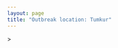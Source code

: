 ```yaml
---
layout: page
title: "Outbreak location: Tumkur"
---
```

<div id="mapid">
<script src="https://buda-magenta.github.io/hazard_map/load_map.js"></script>
><script>
var marker_outbreak = L.marker([13.340077, 77.100621],{"autoPan": true}).addTo(map); marker_outbreak.bindTooltip("Tumkur").openTooltip();

var circle_1 = L.circle([12.979120, 77.591300], {"pane": "markerPane", "color": "red", "fill": true, "fillOpacity": 0.2, "fillRule": "evenodd", "lineCap": "round", "lineJoin": "round", "opacity": 1.0, "radius": 671349, "stroke": true, "weight": 2}).addTo(map);
circle_1.bindTooltip("Bangalore<br>rank: 1<br>hazard index: 0.167837")

var circle_2 = L.circle([13.932609, 75.574978], {"pane": "markerPane", "color": "red", "fill": true, "fillOpacity": 0.2, "fillRule": "evenodd", "lineCap": "round", "lineJoin": "round", "opacity": 1.0, "radius": 172654, "stroke": true, "weight": 2}).addTo(map);
circle_2.bindTooltip("Shimoga<br>rank: 2<br>hazard index: 0.043164")

var circle_3 = L.circle([14.466127, 75.920636], {"pane": "markerPane", "color": "red", "fill": true, "fillOpacity": 0.2, "fillRule": "evenodd", "lineCap": "round", "lineJoin": "round", "opacity": 1.0, "radius": 92147, "stroke": true, "weight": 2}).addTo(map);
circle_3.bindTooltip("Davanagere<br>rank: 3<br>hazard index: 0.023037")

var circle_4 = L.circle([13.318014, 75.773874], {"pane": "markerPane", "color": "red", "fill": true, "fillOpacity": 0.2, "fillRule": "evenodd", "lineCap": "round", "lineJoin": "round", "opacity": 1.0, "radius": 80433, "stroke": true, "weight": 2}).addTo(map);
circle_4.bindTooltip("Chikmagalur<br>rank: 4<br>hazard index: 0.020108")

var circle_5 = L.circle([20.166670, 79.172114], {"pane": "markerPane", "color": "red", "fill": true, "fillOpacity": 0.2, "fillRule": "evenodd", "lineCap": "round", "lineJoin": "round", "opacity": 1.0, "radius": 77061, "stroke": true, "weight": 2}).addTo(map);
circle_5.bindTooltip("Bhadravati<br>rank: 5<br>hazard index: 0.019265")

var circle_6 = L.circle([14.226644, 76.400512], {"pane": "markerPane", "color": "red", "fill": true, "fillOpacity": 0.2, "fillRule": "evenodd", "lineCap": "round", "lineJoin": "round", "opacity": 1.0, "radius": 74963, "stroke": true, "weight": 2}).addTo(map);
circle_6.bindTooltip("Chitradurga<br>rank: 6<br>hazard index: 0.018741")

var circle_7 = L.circle([12.869810, 74.843008], {"pane": "markerPane", "color": "red", "fill": true, "fillOpacity": 0.2, "fillRule": "evenodd", "lineCap": "round", "lineJoin": "round", "opacity": 1.0, "radius": 37684, "stroke": true, "weight": 2}).addTo(map);
circle_7.bindTooltip("Mangalore<br>rank: 7<br>hazard index: 0.009421")

var circle_8 = L.circle([15.351838, 75.137985], {"pane": "markerPane", "color": "red", "fill": true, "fillOpacity": 0.2, "fillRule": "evenodd", "lineCap": "round", "lineJoin": "round", "opacity": 1.0, "radius": 32356, "stroke": true, "weight": 2}).addTo(map);
circle_8.bindTooltip("Hubli<br>rank: 8<br>hazard index: 0.008089")

var circle_9 = L.circle([17.166667, 77.083333], {"pane": "markerPane", "color": "red", "fill": true, "fillOpacity": 0.2, "fillRule": "evenodd", "lineCap": "round", "lineJoin": "round", "opacity": 1.0, "radius": 32114, "stroke": true, "weight": 2}).addTo(map);
circle_9.bindTooltip("Gulbarga<br>rank: 9<br>hazard index: 0.008029")

var circle_10 = L.circle([12.305183, 76.655361], {"pane": "markerPane", "color": "red", "fill": true, "fillOpacity": 0.2, "fillRule": "evenodd", "lineCap": "round", "lineJoin": "round", "opacity": 1.0, "radius": 31558, "stroke": true, "weight": 2}).addTo(map);
circle_10.bindTooltip("Mysore<br>rank: 10<br>hazard index: 0.007890")

var circle_11 = L.circle([13.341917, 74.747323], {"pane": "markerPane", "color": "red", "fill": true, "fillOpacity": 0.2, "fillRule": "evenodd", "lineCap": "round", "lineJoin": "round", "opacity": 1.0, "radius": 31200, "stroke": true, "weight": 2}).addTo(map);
circle_11.bindTooltip("Udupi<br>rank: 11<br>hazard index: 0.007800")

var circle_12 = L.circle([15.398403, 73.812918], {"pane": "markerPane", "color": "red", "fill": true, "fillOpacity": 0.2, "fillRule": "evenodd", "lineCap": "round", "lineJoin": "round", "opacity": 1.0, "radius": 26092, "stroke": true, "weight": 2}).addTo(map);
circle_12.bindTooltip("Vasco Da Gama<br>rank: 12<br>hazard index: 0.006523")

var circle_13 = L.circle([14.625888, 75.635724], {"pane": "markerPane", "color": "red", "fill": true, "fillOpacity": 0.2, "fillRule": "evenodd", "lineCap": "round", "lineJoin": "round", "opacity": 1.0, "radius": 16678, "stroke": true, "weight": 2}).addTo(map);
circle_13.bindTooltip("Ranibennur<br>rank: 13<br>hazard index: 0.004170")

var circle_14 = L.circle([15.143395, 76.919388], {"pane": "markerPane", "color": "red", "fill": true, "fillOpacity": 0.2, "fillRule": "evenodd", "lineCap": "round", "lineJoin": "round", "opacity": 1.0, "radius": 15296, "stroke": true, "weight": 2}).addTo(map);
circle_14.bindTooltip("Bellary<br>rank: 14<br>hazard index: 0.003824")

var circle_15 = L.circle([13.083694, 80.270186], {"pane": "markerPane", "color": "red", "fill": true, "fillOpacity": 0.2, "fillRule": "evenodd", "lineCap": "round", "lineJoin": "round", "opacity": 1.0, "radius": 14083, "stroke": true, "weight": 2}).addTo(map);
circle_15.bindTooltip("Chennai<br>rank: 15<br>hazard index: 0.003521")

var circle_16 = L.circle([28.651718, 77.221939], {"pane": "markerPane", "color": "red", "fill": true, "fillOpacity": 0.2, "fillRule": "evenodd", "lineCap": "round", "lineJoin": "round", "opacity": 1.0, "radius": 13715, "stroke": true, "weight": 2}).addTo(map);
circle_16.bindTooltip("Delhi<br>rank: 16<br>hazard index: 0.003429")

var circle_17 = L.circle([19.075990, 72.877393], {"pane": "markerPane", "color": "red", "fill": true, "fillOpacity": 0.2, "fillRule": "evenodd", "lineCap": "round", "lineJoin": "round", "opacity": 1.0, "radius": 11358, "stroke": true, "weight": 2}).addTo(map);
circle_17.bindTooltip("Mumbai<br>rank: 17<br>hazard index: 0.002840")

var circle_18 = L.circle([11.664300, 78.146000], {"pane": "markerPane", "color": "red", "fill": true, "fillOpacity": 0.2, "fillRule": "evenodd", "lineCap": "round", "lineJoin": "round", "opacity": 1.0, "radius": 10586, "stroke": true, "weight": 2}).addTo(map);
circle_18.bindTooltip("Salem<br>rank: 18<br>hazard index: 0.002647")

var circle_19 = L.circle([17.849907, 75.276320], {"pane": "markerPane", "color": "red", "fill": true, "fillOpacity": 0.2, "fillRule": "evenodd", "lineCap": "round", "lineJoin": "round", "opacity": 1.0, "radius": 10269, "stroke": true, "weight": 2}).addTo(map);
circle_19.bindTooltip("Solapur<br>rank: 19<br>hazard index: 0.002567")

var circle_20 = L.circle([17.388786, 78.461065], {"pane": "markerPane", "color": "red", "fill": true, "fillOpacity": 0.2, "fillRule": "evenodd", "lineCap": "round", "lineJoin": "round", "opacity": 1.0, "radius": 10024, "stroke": true, "weight": 2}).addTo(map);
circle_20.bindTooltip("Hyderabad<br>rank: 20<br>hazard index: 0.002506")

var circle_21 = L.circle([15.266493, 76.387230], {"pane": "markerPane", "color": "red", "fill": true, "fillOpacity": 0.2, "fillRule": "evenodd", "lineCap": "round", "lineJoin": "round", "opacity": 1.0, "radius": 9754, "stroke": true, "weight": 2}).addTo(map);
circle_21.bindTooltip("Hospet<br>rank: 21<br>hazard index: 0.002439")

var circle_22 = L.circle([14.906956, 78.009707], {"pane": "markerPane", "color": "red", "fill": true, "fillOpacity": 0.2, "fillRule": "evenodd", "lineCap": "round", "lineJoin": "round", "opacity": 1.0, "radius": 8917, "stroke": true, "weight": 2}).addTo(map);
circle_22.bindTooltip("Tadipatri<br>rank: 22<br>hazard index: 0.002229")

var circle_23 = L.circle([12.955100, 78.269900], {"pane": "markerPane", "color": "red", "fill": true, "fillOpacity": 0.2, "fillRule": "evenodd", "lineCap": "round", "lineJoin": "round", "opacity": 1.0, "radius": 8530, "stroke": true, "weight": 2}).addTo(map);
circle_23.bindTooltip("Robertson Pet<br>rank: 23<br>hazard index: 0.002133")

var circle_24 = L.circle([15.857267, 74.506934], {"pane": "markerPane", "color": "red", "fill": true, "fillOpacity": 0.2, "fillRule": "evenodd", "lineCap": "round", "lineJoin": "round", "opacity": 1.0, "radius": 7223, "stroke": true, "weight": 2}).addTo(map);
circle_24.bindTooltip("Belgaum<br>rank: 24<br>hazard index: 0.001806")

var circle_25 = L.circle([22.541418, 88.357691], {"pane": "markerPane", "color": "red", "fill": true, "fillOpacity": 0.2, "fillRule": "evenodd", "lineCap": "round", "lineJoin": "round", "opacity": 1.0, "radius": 6805, "stroke": true, "weight": 2}).addTo(map);
circle_25.bindTooltip("Kolkata<br>rank: 25<br>hazard index: 0.001701")

var circle_26 = L.circle([18.793568, 80.815939], {"pane": "markerPane", "color": "red", "fill": true, "fillOpacity": 0.2, "fillRule": "evenodd", "lineCap": "round", "lineJoin": "round", "opacity": 1.0, "radius": 6786, "stroke": true, "weight": 2}).addTo(map);
circle_26.bindTooltip("Bijapur<br>rank: 26<br>hazard index: 0.001697")

var circle_27 = L.circle([12.732884, 77.830948], {"pane": "markerPane", "color": "red", "fill": true, "fillOpacity": 0.2, "fillRule": "evenodd", "lineCap": "round", "lineJoin": "round", "opacity": 1.0, "radius": 5728, "stroke": true, "weight": 2}).addTo(map);
circle_27.bindTooltip("Hosur<br>rank: 27<br>hazard index: 0.001432")

var circle_28 = L.circle([18.521428, 73.854454], {"pane": "markerPane", "color": "red", "fill": true, "fillOpacity": 0.2, "fillRule": "evenodd", "lineCap": "round", "lineJoin": "round", "opacity": 1.0, "radius": 5316, "stroke": true, "weight": 2}).addTo(map);
circle_28.bindTooltip("Pune<br>rank: 28<br>hazard index: 0.001329")

var circle_29 = L.circle([14.654623, 77.556260], {"pane": "markerPane", "color": "red", "fill": true, "fillOpacity": 0.2, "fillRule": "evenodd", "lineCap": "round", "lineJoin": "round", "opacity": 1.0, "radius": 4764, "stroke": true, "weight": 2}).addTo(map);
circle_29.bindTooltip("Anantapur<br>rank: 29<br>hazard index: 0.001191")

var circle_30 = L.circle([12.523889, 76.896196], {"pane": "markerPane", "color": "red", "fill": true, "fillOpacity": 0.2, "fillRule": "evenodd", "lineCap": "round", "lineJoin": "round", "opacity": 1.0, "radius": 4694, "stroke": true, "weight": 2}).addTo(map);
circle_30.bindTooltip("Mandya<br>rank: 30<br>hazard index: 0.001174")

var circle_31 = L.circle([13.137000, 78.133961], {"pane": "markerPane", "color": "red", "fill": true, "fillOpacity": 0.2, "fillRule": "evenodd", "lineCap": "round", "lineJoin": "round", "opacity": 1.0, "radius": 4399, "stroke": true, "weight": 2}).addTo(map);
circle_31.bindTooltip("Kolar<br>rank: 31<br>hazard index: 0.001100")

var circle_32 = L.circle([13.007082, 76.099270], {"pane": "markerPane", "color": "red", "fill": true, "fillOpacity": 0.2, "fillRule": "evenodd", "lineCap": "round", "lineJoin": "round", "opacity": 1.0, "radius": 3935, "stroke": true, "weight": 2}).addTo(map);
circle_32.bindTooltip("Hassan<br>rank: 32<br>hazard index: 0.000984")

var circle_33 = L.circle([21.149813, 79.082056], {"pane": "markerPane", "color": "red", "fill": true, "fillOpacity": 0.2, "fillRule": "evenodd", "lineCap": "round", "lineJoin": "round", "opacity": 1.0, "radius": 3904, "stroke": true, "weight": 2}).addTo(map);
circle_33.bindTooltip("Nagpur<br>rank: 33<br>hazard index: 0.000976")

var circle_34 = L.circle([11.001812, 76.962842], {"pane": "markerPane", "color": "red", "fill": true, "fillOpacity": 0.2, "fillRule": "evenodd", "lineCap": "round", "lineJoin": "round", "opacity": 1.0, "radius": 3704, "stroke": true, "weight": 2}).addTo(map);
circle_34.bindTooltip("Coimbatore<br>rank: 34<br>hazard index: 0.000926")

var circle_35 = L.circle([15.426365, 75.630079], {"pane": "markerPane", "color": "red", "fill": true, "fillOpacity": 0.2, "fillRule": "evenodd", "lineCap": "round", "lineJoin": "round", "opacity": 1.0, "radius": 3593, "stroke": true, "weight": 2}).addTo(map);
circle_35.bindTooltip("Gadag<br>rank: 35<br>hazard index: 0.000898")

var circle_36 = L.circle([23.021624, 72.579707], {"pane": "markerPane", "color": "red", "fill": true, "fillOpacity": 0.2, "fillRule": "evenodd", "lineCap": "round", "lineJoin": "round", "opacity": 1.0, "radius": 3571, "stroke": true, "weight": 2}).addTo(map);
circle_36.bindTooltip("Ahmedabad<br>rank: 36<br>hazard index: 0.000893")

var circle_37 = L.circle([13.573260, 78.479146], {"pane": "markerPane", "color": "red", "fill": true, "fillOpacity": 0.2, "fillRule": "evenodd", "lineCap": "round", "lineJoin": "round", "opacity": 1.0, "radius": 3154, "stroke": true, "weight": 2}).addTo(map);
circle_37.bindTooltip("Madanapalle<br>rank: 37<br>hazard index: 0.000789")

var circle_38 = L.circle([9.931308, 76.267414], {"pane": "markerPane", "color": "red", "fill": true, "fillOpacity": 0.2, "fillRule": "evenodd", "lineCap": "round", "lineJoin": "round", "opacity": 1.0, "radius": 3145, "stroke": true, "weight": 2}).addTo(map);
circle_38.bindTooltip("Kochi<br>rank: 38<br>hazard index: 0.000786")

var circle_39 = L.circle([13.826383, 77.493772], {"pane": "markerPane", "color": "red", "fill": true, "fillOpacity": 0.2, "fillRule": "evenodd", "lineCap": "round", "lineJoin": "round", "opacity": 1.0, "radius": 3136, "stroke": true, "weight": 2}).addTo(map);
circle_39.bindTooltip("Hindupur<br>rank: 39<br>hazard index: 0.000784")

var circle_40 = L.circle([16.508759, 80.618510], {"pane": "markerPane", "color": "red", "fill": true, "fillOpacity": 0.2, "fillRule": "evenodd", "lineCap": "round", "lineJoin": "round", "opacity": 1.0, "radius": 3013, "stroke": true, "weight": 2}).addTo(map);
circle_40.bindTooltip("Vijayawada<br>rank: 40<br>hazard index: 0.000753")

var circle_41 = L.circle([17.723128, 83.301284], {"pane": "markerPane", "color": "red", "fill": true, "fillOpacity": 0.2, "fillRule": "evenodd", "lineCap": "round", "lineJoin": "round", "opacity": 1.0, "radius": 2985, "stroke": true, "weight": 2}).addTo(map);
circle_41.bindTooltip("Visakhapatnam<br>rank: 41<br>hazard index: 0.000746")

var circle_42 = L.circle([14.422347, 77.720069], {"pane": "markerPane", "color": "red", "fill": true, "fillOpacity": 0.2, "fillRule": "evenodd", "lineCap": "round", "lineJoin": "round", "opacity": 1.0, "radius": 2741, "stroke": true, "weight": 2}).addTo(map);
circle_42.bindTooltip("Dharmavaram<br>rank: 42<br>hazard index: 0.000685")

var circle_43 = L.circle([20.266777, 85.843559], {"pane": "markerPane", "color": "red", "fill": true, "fillOpacity": 0.2, "fillRule": "evenodd", "lineCap": "round", "lineJoin": "round", "opacity": 1.0, "radius": 2680, "stroke": true, "weight": 2}).addTo(map);
circle_43.bindTooltip("Bhubaneswar<br>rank: 43<br>hazard index: 0.000670")

var circle_44 = L.circle([16.185317, 75.696792], {"pane": "markerPane", "color": "red", "fill": true, "fillOpacity": 0.2, "fillRule": "evenodd", "lineCap": "round", "lineJoin": "round", "opacity": 1.0, "radius": 2330, "stroke": true, "weight": 2}).addTo(map);
circle_44.bindTooltip("Bagalkot<br>rank: 44<br>hazard index: 0.000583")

var circle_45 = L.circle([8.576971, 77.050125], {"pane": "markerPane", "color": "red", "fill": true, "fillOpacity": 0.2, "fillRule": "evenodd", "lineCap": "round", "lineJoin": "round", "opacity": 1.0, "radius": 2234, "stroke": true, "weight": 2}).addTo(map);
circle_45.bindTooltip("Thiruvananthapuram<br>rank: 45<br>hazard index: 0.000559")

var circle_46 = L.circle([12.792907, 78.699917], {"pane": "markerPane", "color": "red", "fill": true, "fillOpacity": 0.2, "fillRule": "evenodd", "lineCap": "round", "lineJoin": "round", "opacity": 1.0, "radius": 1920, "stroke": true, "weight": 2}).addTo(map);
circle_46.bindTooltip("Ambur<br>rank: 46<br>hazard index: 0.000480")

var circle_47 = L.circle([9.926115, 78.114098], {"pane": "markerPane", "color": "red", "fill": true, "fillOpacity": 0.2, "fillRule": "evenodd", "lineCap": "round", "lineJoin": "round", "opacity": 1.0, "radius": 1729, "stroke": true, "weight": 2}).addTo(map);
circle_47.bindTooltip("Madurai<br>rank: 47<br>hazard index: 0.000432")

var circle_48 = L.circle([11.258608, 75.778874], {"pane": "markerPane", "color": "red", "fill": true, "fillOpacity": 0.2, "fillRule": "evenodd", "lineCap": "round", "lineJoin": "round", "opacity": 1.0, "radius": 1710, "stroke": true, "weight": 2}).addTo(map);
circle_48.bindTooltip("Kozhikode<br>rank: 48<br>hazard index: 0.000428")

var circle_49 = L.circle([15.119651, 77.455290], {"pane": "markerPane", "color": "red", "fill": true, "fillOpacity": 0.2, "fillRule": "evenodd", "lineCap": "round", "lineJoin": "round", "opacity": 1.0, "radius": 1695, "stroke": true, "weight": 2}).addTo(map);
circle_49.bindTooltip("Guntakal<br>rank: 49<br>hazard index: 0.000424")

var circle_50 = L.circle([11.369204, 77.676627], {"pane": "markerPane", "color": "red", "fill": true, "fillOpacity": 0.2, "fillRule": "evenodd", "lineCap": "round", "lineJoin": "round", "opacity": 1.0, "radius": 1667, "stroke": true, "weight": 2}).addTo(map);
circle_50.bindTooltip("Erode<br>rank: 50<br>hazard index: 0.000417")

var circle_51 = L.circle([16.850253, 74.594888], {"pane": "markerPane", "color": "red", "fill": true, "fillOpacity": 0.2, "fillRule": "evenodd", "lineCap": "round", "lineJoin": "round", "opacity": 1.0, "radius": 1646, "stroke": true, "weight": 2}).addTo(map);
circle_51.bindTooltip("Sangli<br>rank: 51<br>hazard index: 0.000412")

var circle_52 = L.circle([26.838100, 80.934600], {"pane": "markerPane", "color": "red", "fill": true, "fillOpacity": 0.2, "fillRule": "evenodd", "lineCap": "round", "lineJoin": "round", "opacity": 1.0, "radius": 1615, "stroke": true, "weight": 2}).addTo(map);
circle_52.bindTooltip("Lucknow<br>rank: 52<br>hazard index: 0.000404")

var circle_53 = L.circle([26.915458, 75.818982], {"pane": "markerPane", "color": "red", "fill": true, "fillOpacity": 0.2, "fillRule": "evenodd", "lineCap": "round", "lineJoin": "round", "opacity": 1.0, "radius": 1565, "stroke": true, "weight": 2}).addTo(map);
circle_53.bindTooltip("Jaipur<br>rank: 53<br>hazard index: 0.000391")

var circle_54 = L.circle([13.160105, 79.155551], {"pane": "markerPane", "color": "red", "fill": true, "fillOpacity": 0.2, "fillRule": "evenodd", "lineCap": "round", "lineJoin": "round", "opacity": 1.0, "radius": 1491, "stroke": true, "weight": 2}).addTo(map);
circle_54.bindTooltip("Chittoor<br>rank: 54<br>hazard index: 0.000373")

var circle_55 = L.circle([26.180598, 91.753943], {"pane": "markerPane", "color": "red", "fill": true, "fillOpacity": 0.2, "fillRule": "evenodd", "lineCap": "round", "lineJoin": "round", "opacity": 1.0, "radius": 1427, "stroke": true, "weight": 2}).addTo(map);
circle_55.bindTooltip("Guwahati<br>rank: 55<br>hazard index: 0.000357")

var circle_56 = L.circle([25.609324, 85.123525], {"pane": "markerPane", "color": "red", "fill": true, "fillOpacity": 0.2, "fillRule": "evenodd", "lineCap": "round", "lineJoin": "round", "opacity": 1.0, "radius": 1423, "stroke": true, "weight": 2}).addTo(map);
circle_56.bindTooltip("Patna<br>rank: 56<br>hazard index: 0.000356")

var circle_57 = L.circle([12.794811, 79.000641], {"pane": "markerPane", "color": "red", "fill": true, "fillOpacity": 0.2, "fillRule": "evenodd", "lineCap": "round", "lineJoin": "round", "opacity": 1.0, "radius": 1372, "stroke": true, "weight": 2}).addTo(map);
circle_57.bindTooltip("Vellore<br>rank: 57<br>hazard index: 0.000343")

var circle_58 = L.circle([16.702841, 74.240533], {"pane": "markerPane", "color": "red", "fill": true, "fillOpacity": 0.2, "fillRule": "evenodd", "lineCap": "round", "lineJoin": "round", "opacity": 1.0, "radius": 1364, "stroke": true, "weight": 2}).addTo(map);
circle_58.bindTooltip("Kolhapur<br>rank: 58<br>hazard index: 0.000341")

var circle_59 = L.circle([14.475294, 78.821686], {"pane": "markerPane", "color": "red", "fill": true, "fillOpacity": 0.2, "fillRule": "evenodd", "lineCap": "round", "lineJoin": "round", "opacity": 1.0, "radius": 1167, "stroke": true, "weight": 2}).addTo(map);
circle_59.bindTooltip("Kadapa<br>rank: 59<br>hazard index: 0.000292")

var circle_60 = L.circle([13.631637, 79.423171], {"pane": "markerPane", "color": "red", "fill": true, "fillOpacity": 0.2, "fillRule": "evenodd", "lineCap": "round", "lineJoin": "round", "opacity": 1.0, "radius": 1147, "stroke": true, "weight": 2}).addTo(map);
circle_60.bindTooltip("Tirupati<br>rank: 60<br>hazard index: 0.000287")

var circle_61 = L.circle([22.720362, 75.868200], {"pane": "markerPane", "color": "red", "fill": true, "fillOpacity": 0.2, "fillRule": "evenodd", "lineCap": "round", "lineJoin": "round", "opacity": 1.0, "radius": 1140, "stroke": true, "weight": 2}).addTo(map);
circle_61.bindTooltip("Indore<br>rank: 61<br>hazard index: 0.000285")

var circle_62 = L.circle([25.531031, 78.652689], {"pane": "markerPane", "color": "red", "fill": true, "fillOpacity": 0.2, "fillRule": "evenodd", "lineCap": "round", "lineJoin": "round", "opacity": 1.0, "radius": 1095, "stroke": true, "weight": 2}).addTo(map);
circle_62.bindTooltip("Jhansi<br>rank: 62<br>hazard index: 0.000274")

var circle_63 = L.circle([23.370035, 85.325013], {"pane": "markerPane", "color": "red", "fill": true, "fillOpacity": 0.2, "fillRule": "evenodd", "lineCap": "round", "lineJoin": "round", "opacity": 1.0, "radius": 1069, "stroke": true, "weight": 2}).addTo(map);
circle_63.bindTooltip("Ranchi<br>rank: 63<br>hazard index: 0.000267")

var circle_64 = L.circle([11.101781, 77.345192], {"pane": "markerPane", "color": "red", "fill": true, "fillOpacity": 0.2, "fillRule": "evenodd", "lineCap": "round", "lineJoin": "round", "opacity": 1.0, "radius": 1062, "stroke": true, "weight": 2}).addTo(map);
circle_64.bindTooltip("Tiruppur<br>rank: 64<br>hazard index: 0.000266")

var circle_65 = L.circle([21.154541, 77.644296], {"pane": "markerPane", "color": "red", "fill": true, "fillOpacity": 0.2, "fillRule": "evenodd", "lineCap": "round", "lineJoin": "round", "opacity": 1.0, "radius": 1049, "stroke": true, "weight": 2}).addTo(map);
circle_65.bindTooltip("Amravati<br>rank: 65<br>hazard index: 0.000262")

var circle_66 = L.circle([12.227213, 79.070156], {"pane": "markerPane", "color": "red", "fill": true, "fillOpacity": 0.2, "fillRule": "evenodd", "lineCap": "round", "lineJoin": "round", "opacity": 1.0, "radius": 954, "stroke": true, "weight": 2}).addTo(map);
circle_66.bindTooltip("Tiruvannamalai<br>rank: 66<br>hazard index: 0.000239")

var circle_67 = L.circle([18.351469, 76.755121], {"pane": "markerPane", "color": "red", "fill": true, "fillOpacity": 0.2, "fillRule": "evenodd", "lineCap": "round", "lineJoin": "round", "opacity": 1.0, "radius": 892, "stroke": true, "weight": 2}).addTo(map);
circle_67.bindTooltip("Latur<br>rank: 67<br>hazard index: 0.000223")

var circle_68 = L.circle([21.170200, 72.831100], {"pane": "markerPane", "color": "red", "fill": true, "fillOpacity": 0.2, "fillRule": "evenodd", "lineCap": "round", "lineJoin": "round", "opacity": 1.0, "radius": 765, "stroke": true, "weight": 2}).addTo(map);
circle_68.bindTooltip("Surat<br>rank: 68<br>hazard index: 0.000191")

var circle_69 = L.circle([11.876225, 75.373804], {"pane": "markerPane", "color": "red", "fill": true, "fillOpacity": 0.2, "fillRule": "evenodd", "lineCap": "round", "lineJoin": "round", "opacity": 1.0, "radius": 739, "stroke": true, "weight": 2}).addTo(map);
circle_69.bindTooltip("Kannur<br>rank: 69<br>hazard index: 0.000185")

var circle_70 = L.circle([16.083333, 77.166667], {"pane": "markerPane", "color": "red", "fill": true, "fillOpacity": 0.2, "fillRule": "evenodd", "lineCap": "round", "lineJoin": "round", "opacity": 1.0, "radius": 720, "stroke": true, "weight": 2}).addTo(map);
circle_70.bindTooltip("Raichur<br>rank: 70<br>hazard index: 0.000180")

var circle_71 = L.circle([16.695935, 74.455575], {"pane": "markerPane", "color": "red", "fill": true, "fillOpacity": 0.2, "fillRule": "evenodd", "lineCap": "round", "lineJoin": "round", "opacity": 1.0, "radius": 714, "stroke": true, "weight": 2}).addTo(map);
circle_71.bindTooltip("Ichalkaranji<br>rank: 71<br>hazard index: 0.000179")

var circle_72 = L.circle([17.005045, 81.780473], {"pane": "markerPane", "color": "red", "fill": true, "fillOpacity": 0.2, "fillRule": "evenodd", "lineCap": "round", "lineJoin": "round", "opacity": 1.0, "radius": 669, "stroke": true, "weight": 2}).addTo(map);
circle_72.bindTooltip("Rajahmundry<br>rank: 72<br>hazard index: 0.000167")

var circle_73 = L.circle([10.525626, 76.213254], {"pane": "markerPane", "color": "red", "fill": true, "fillOpacity": 0.2, "fillRule": "evenodd", "lineCap": "round", "lineJoin": "round", "opacity": 1.0, "radius": 659, "stroke": true, "weight": 2}).addTo(map);
circle_73.bindTooltip("Thrissur<br>rank: 73<br>hazard index: 0.000165")

var circle_74 = L.circle([30.733442, 76.779714], {"pane": "markerPane", "color": "red", "fill": true, "fillOpacity": 0.2, "fillRule": "evenodd", "lineCap": "round", "lineJoin": "round", "opacity": 1.0, "radius": 647, "stroke": true, "weight": 2}).addTo(map);
circle_74.bindTooltip("Chandigarh<br>rank: 74<br>hazard index: 0.000162")

var circle_75 = L.circle([19.194329, 72.970178], {"pane": "markerPane", "color": "red", "fill": true, "fillOpacity": 0.2, "fillRule": "evenodd", "lineCap": "round", "lineJoin": "round", "opacity": 1.0, "radius": 635, "stroke": true, "weight": 2}).addTo(map);
circle_75.bindTooltip("Thane<br>rank: 75<br>hazard index: 0.000159")

var circle_76 = L.circle([16.291519, 80.454159], {"pane": "markerPane", "color": "red", "fill": true, "fillOpacity": 0.2, "fillRule": "evenodd", "lineCap": "round", "lineJoin": "round", "opacity": 1.0, "radius": 628, "stroke": true, "weight": 2}).addTo(map);
circle_76.bindTooltip("Guntur<br>rank: 76<br>hazard index: 0.000157")

var circle_77 = L.circle([10.804973, 78.687030], {"pane": "markerPane", "color": "red", "fill": true, "fillOpacity": 0.2, "fillRule": "evenodd", "lineCap": "round", "lineJoin": "round", "opacity": 1.0, "radius": 616, "stroke": true, "weight": 2}).addTo(map);
circle_77.bindTooltip("Tiruchirappalli<br>rank: 77<br>hazard index: 0.000154")

var circle_78 = L.circle([26.698885, 88.320030], {"pane": "markerPane", "color": "red", "fill": true, "fillOpacity": 0.2, "fillRule": "evenodd", "lineCap": "round", "lineJoin": "round", "opacity": 1.0, "radius": 593, "stroke": true, "weight": 2}).addTo(map);
circle_78.bindTooltip("Bagdogra<br>rank: 78<br>hazard index: 0.000148")

var circle_79 = L.circle([8.887951, 76.595501], {"pane": "markerPane", "color": "red", "fill": true, "fillOpacity": 0.2, "fillRule": "evenodd", "lineCap": "round", "lineJoin": "round", "opacity": 1.0, "radius": 589, "stroke": true, "weight": 2}).addTo(map);
circle_79.bindTooltip("Kollam<br>rank: 79<br>hazard index: 0.000147")

var circle_80 = L.circle([15.631900, 77.275900], {"pane": "markerPane", "color": "red", "fill": true, "fillOpacity": 0.2, "fillRule": "evenodd", "lineCap": "round", "lineJoin": "round", "opacity": 1.0, "radius": 529, "stroke": true, "weight": 2}).addTo(map);
circle_80.bindTooltip("Adoni<br>rank: 80<br>hazard index: 0.000132")

var circle_81 = L.circle([20.030976, 79.358139], {"pane": "markerPane", "color": "red", "fill": true, "fillOpacity": 0.2, "fillRule": "evenodd", "lineCap": "round", "lineJoin": "round", "opacity": 1.0, "radius": 521, "stroke": true, "weight": 2}).addTo(map);
circle_81.bindTooltip("Chandrapur<br>rank: 81<br>hazard index: 0.000130")

var circle_82 = L.circle([25.335649, 83.007629], {"pane": "markerPane", "color": "red", "fill": true, "fillOpacity": 0.2, "fillRule": "evenodd", "lineCap": "round", "lineJoin": "round", "opacity": 1.0, "radius": 499, "stroke": true, "weight": 2}).addTo(map);
circle_82.bindTooltip("Varanasi<br>rank: 82<br>hazard index: 0.000125")

var circle_83 = L.circle([17.980609, 79.598212], {"pane": "markerPane", "color": "red", "fill": true, "fillOpacity": 0.2, "fillRule": "evenodd", "lineCap": "round", "lineJoin": "round", "opacity": 1.0, "radius": 425, "stroke": true, "weight": 2}).addTo(map);
circle_83.bindTooltip("Warangal<br>rank: 83<br>hazard index: 0.000106")

var circle_84 = L.circle([18.434644, 79.132265], {"pane": "markerPane", "color": "red", "fill": true, "fillOpacity": 0.2, "fillRule": "evenodd", "lineCap": "round", "lineJoin": "round", "opacity": 1.0, "radius": 423, "stroke": true, "weight": 2}).addTo(map);
circle_84.bindTooltip("Karimnagar<br>rank: 84<br>hazard index: 0.000106")

var circle_85 = L.circle([14.449372, 79.987376], {"pane": "markerPane", "color": "red", "fill": true, "fillOpacity": 0.2, "fillRule": "evenodd", "lineCap": "round", "lineJoin": "round", "opacity": 1.0, "radius": 411, "stroke": true, "weight": 2}).addTo(map);
circle_85.bindTooltip("Nellore<br>rank: 85<br>hazard index: 0.000103")

var circle_86 = L.circle([8.701220, 77.579269], {"pane": "markerPane", "color": "red", "fill": true, "fillOpacity": 0.2, "fillRule": "evenodd", "lineCap": "round", "lineJoin": "round", "opacity": 1.0, "radius": 411, "stroke": true, "weight": 2}).addTo(map);
circle_86.bindTooltip("Tirunelveli<br>rank: 86<br>hazard index: 0.000103")

var circle_87 = L.circle([17.910400, 77.519900], {"pane": "markerPane", "color": "red", "fill": true, "fillOpacity": 0.2, "fillRule": "evenodd", "lineCap": "round", "lineJoin": "round", "opacity": 1.0, "radius": 400, "stroke": true, "weight": 2}).addTo(map);
circle_87.bindTooltip("Bidar<br>rank: 87<br>hazard index: 0.000100")

var circle_88 = L.circle([23.258486, 77.401989], {"pane": "markerPane", "color": "red", "fill": true, "fillOpacity": 0.2, "fillRule": "evenodd", "lineCap": "round", "lineJoin": "round", "opacity": 1.0, "radius": 391, "stroke": true, "weight": 2}).addTo(map);
circle_88.bindTooltip("Bhopal<br>rank: 88<br>hazard index: 0.000098")

var circle_89 = L.circle([18.761516, 79.478785], {"pane": "markerPane", "color": "red", "fill": true, "fillOpacity": 0.2, "fillRule": "evenodd", "lineCap": "round", "lineJoin": "round", "opacity": 1.0, "radius": 372, "stroke": true, "weight": 2}).addTo(map);
circle_89.bindTooltip("Ramagundam<br>rank: 89<br>hazard index: 0.000093")

var circle_90 = L.circle([15.431506, 76.532774], {"pane": "markerPane", "color": "red", "fill": true, "fillOpacity": 0.2, "fillRule": "evenodd", "lineCap": "round", "lineJoin": "round", "opacity": 1.0, "radius": 371, "stroke": true, "weight": 2}).addTo(map);
circle_90.bindTooltip("Gangawati<br>rank: 90<br>hazard index: 0.000093")

var circle_91 = L.circle([10.915649, 79.806949], {"pane": "markerPane", "color": "red", "fill": true, "fillOpacity": 0.2, "fillRule": "evenodd", "lineCap": "round", "lineJoin": "round", "opacity": 1.0, "radius": 327, "stroke": true, "weight": 2}).addTo(map);
circle_91.bindTooltip("Pondicherry<br>rank: 91<br>hazard index: 0.000082")

var circle_92 = L.circle([19.807608, 85.825254], {"pane": "markerPane", "color": "red", "fill": true, "fillOpacity": 0.2, "fillRule": "evenodd", "lineCap": "round", "lineJoin": "round", "opacity": 1.0, "radius": 308, "stroke": true, "weight": 2}).addTo(map);
circle_92.bindTooltip("Puri<br>rank: 92<br>hazard index: 0.000077")

var circle_93 = L.circle([21.237947, 81.633683], {"pane": "markerPane", "color": "red", "fill": true, "fillOpacity": 0.2, "fillRule": "evenodd", "lineCap": "round", "lineJoin": "round", "opacity": 1.0, "radius": 295, "stroke": true, "weight": 2}).addTo(map);
circle_93.bindTooltip("Raipur<br>rank: 93<br>hazard index: 0.000074")

var circle_94 = L.circle([31.634308, 74.873679], {"pane": "markerPane", "color": "red", "fill": true, "fillOpacity": 0.2, "fillRule": "evenodd", "lineCap": "round", "lineJoin": "round", "opacity": 1.0, "radius": 294, "stroke": true, "weight": 2}).addTo(map);
circle_94.bindTooltip("Amritsar<br>rank: 94<br>hazard index: 0.000074")

var circle_95 = L.circle([30.325565, 78.043681], {"pane": "markerPane", "color": "red", "fill": true, "fillOpacity": 0.2, "fillRule": "evenodd", "lineCap": "round", "lineJoin": "round", "opacity": 1.0, "radius": 288, "stroke": true, "weight": 2}).addTo(map);
circle_95.bindTooltip("Dehradun<br>rank: 95<br>hazard index: 0.000072")

var circle_96 = L.circle([19.169335, 77.311013], {"pane": "markerPane", "color": "red", "fill": true, "fillOpacity": 0.2, "fillRule": "evenodd", "lineCap": "round", "lineJoin": "round", "opacity": 1.0, "radius": 285, "stroke": true, "weight": 2}).addTo(map);
circle_96.bindTooltip("Nanded Waghala<br>rank: 96<br>hazard index: 0.000071")

var circle_97 = L.circle([10.330330, 78.067398], {"pane": "markerPane", "color": "red", "fill": true, "fillOpacity": 0.2, "fillRule": "evenodd", "lineCap": "round", "lineJoin": "round", "opacity": 1.0, "radius": 278, "stroke": true, "weight": 2}).addTo(map);
circle_97.bindTooltip("Dindigul<br>rank: 97<br>hazard index: 0.000070")

var circle_98 = L.circle([22.297314, 73.194257], {"pane": "markerPane", "color": "red", "fill": true, "fillOpacity": 0.2, "fillRule": "evenodd", "lineCap": "round", "lineJoin": "round", "opacity": 1.0, "radius": 274, "stroke": true, "weight": 2}).addTo(map);
circle_98.bindTooltip("Vadodara<br>rank: 98<br>hazard index: 0.000069")

var circle_99 = L.circle([20.972740, 80.691555], {"pane": "markerPane", "color": "red", "fill": true, "fillOpacity": 0.2, "fillRule": "evenodd", "lineCap": "round", "lineJoin": "round", "opacity": 1.0, "radius": 264, "stroke": true, "weight": 2}).addTo(map);
circle_99.bindTooltip("Rajnandgaon<br>rank: 99<br>hazard index: 0.000066")

var circle_100 = L.circle([26.460914, 80.321759], {"pane": "markerPane", "color": "red", "fill": true, "fillOpacity": 0.2, "fillRule": "evenodd", "lineCap": "round", "lineJoin": "round", "opacity": 1.0, "radius": 261, "stroke": true, "weight": 2}).addTo(map);
circle_100.bindTooltip("Kanpur<br>rank: 100<br>hazard index: 0.000065")
</script>
</div>